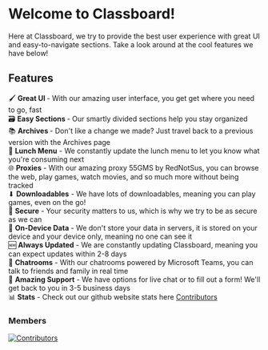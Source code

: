 # Welcome to Classboard!
Here at Classboard, we try to provide the best user experience with great UI and easy-to-navigate sections. Take a look around at the cool features we have below!

## Features
🖌 <b>Great UI </b>- With our amazing user interface, you get get where you need to go, fast <br>
🗃 <b>Easy Sections </b> - Our smartly divided sections help you stay organized <br>
📚 <b>Archives </b> - Don't like a change we made? Just travel back to a previous version with the Archives page <br>
🍲 <b>Lunch Menu</b> - We constantly update the lunch menu to let you know what you're consuming next <br>
🌐 <b>Proxies</b> - With our amazing proxy 55GMS by RedNotSus, you can browse the web, play games, watch movies, and so much more without being tracked <br>
⬇ <b>Downloadables</b> - We have lots of downloadables, meaning you can play games, even on the go! <br>
🔐 <b>Secure</b> - Your security matters to us, which is why we try to be as secure as we can <br>
💾 <b>On-Device Data</b> - We don't store your data in servers, it is stored on your device and your device only, meaning no one can see it <br>
🆕 <b>Always Updated</b> - We are constantly updating Classboard, meaning you can expect updates within 2-8 days <br>
💬 <b>Chatrooms</b> - With our chatrooms powered by Microsoft Teams, you can talk to friends and family in real time <br>
💁 <b>Amazing Support</b> - We have options for live chat or to fill out a form! We'll get back to you in 3-5 business days <br>
📊 <b>Stats</b> - Check out our github website stats here [Contributors](https://github-stats.com/superhardalgebraproblems/superhardalgebraproblems.github.io) <br>


### Members
[![Contributors](https://contrib.rocks/image?repo=superhardalgebraproblems/superhardalgebraproblems.github.io)](https://github.com/superhardalgebraproblems/superhardalgebraproblems.github.io/graphs/contributors)
